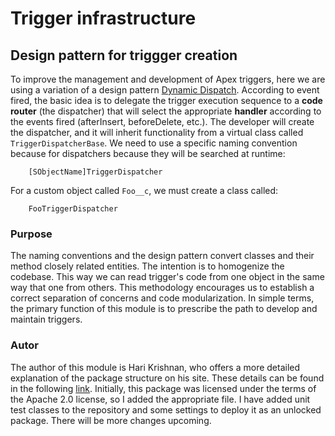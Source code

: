 # Trigger infrastructure

## Design pattern for triggger creation

To improve the management and development of Apex triggers, here we are using a
variation of a design pattern [Dynamic Dispatch](https://en.wikipedia.org/w/index.php?title=Dynamic_dispatch&oldid=932525185).
According to event fired, the basic idea is to delegate the trigger execution
sequence to a **code router** (the dispatcher) that will select the appropriate
**handler** according to the events fired (afterInsert, beforeDelete, etc.). The
developer will create the dispatcher, and it will inherit functionality from a
virtual class called `TriggerDispatcherBase`. We need to use a specific naming
convention because for dispatchers because they will be searched at runtime: 

```
    [SObjectName]TriggerDispatcher
```


For a custom object called `Foo__c`, we must create a class called:

```
    FooTriggerDispatcher
```
### Purpose

The naming conventions and the design pattern convert classes and their method
closely related entities. The intention is to homogenize the codebase. This way
we can read trigger's code from one object in the same way that one from others.
This methodology encourages us to establish a correct separation of concerns and
code modularization. In simple terms, the primary function of this module is to
prescribe the path to develop and maintain triggers.

### Autor

The author of this module is Hari Krishnan, who offers a more detailed
explanation of the package structure on his site. These details can be found in
the following
[link](https://code.google.com/archive/p/apex-trigger-architecture-framework/).
Initially, this package was licensed under the terms of the Apache 2.0 license,
so I added the appropriate file. I have added unit test classes to the
repository and some settings to deploy it as an unlocked package. There will be
more changes upcoming.
